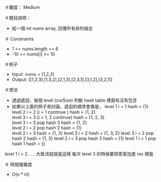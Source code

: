 ＃難度： Medium

＃題目說明： 
- 給一個 int nums array, 回傳所有排列組合 

＃ Constraints
- 1 <= nums.length <= 6
- -10 <= nums[i] <= 10

＃例子
- Input: nums = [1,2,3]
- Output: [[1,2,3],[1,3,2],[2,1,3],[2,3,1],[3,1,2],[3,2,1]]

＃想法
- 透過遞迴，每個 level (curSize) 判斷 hash table 裡面有沒有包含
- 如果以上面的例子來討論，遞迴的順序會像是，
level 1   i = 1							hash = {1}			
level 2   i = 2 (i = 1 continue )		hash = {1, 2}				
level 3   i = 3 (i = 1, 2 continue)		hash = {1, 2, 3}		
level 3   i = 3 pop hash 3        		hash = {1, 2}        	
level 2   i = 2 pop hash 2    			hash = {1}			
level 2   i = 3			        		hash = {1, 3}
level 3   i = 2 						hash = {1, 3, 2}
level 3	  i = 2	pop hash 2				hash = {1, 3}
level 2   i = 3 pop hash 3				hash = {1}
level 1   i = 1 pop hash 1				hash = {}

level 1	  i = 2
.
.
.
大致流程就是這樣
每次 level 3 的時候要把答案加進 res 裡面

＃ 時間複雜度
- O(n * n!)




    


 



